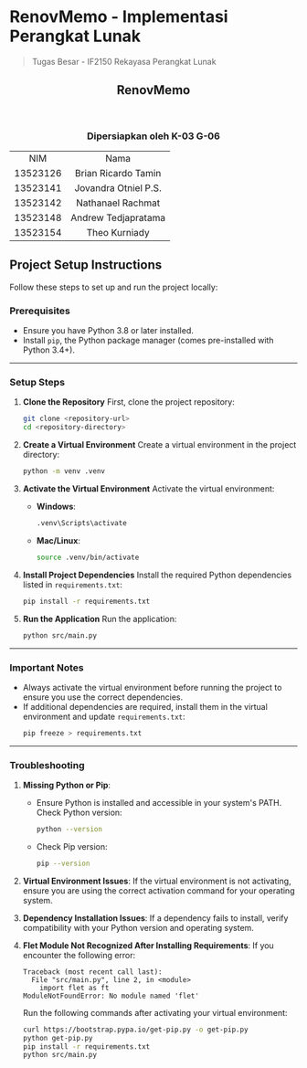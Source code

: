 # RenovMemo - Implementasi Perangkat Lunak

> Tugas Besar - IF2150 Rekayasa Perangkat Lunak

<div align="center">
  <p align="center">
    <h2>RenovMemo</h2>
<br>
</p>
</div>
<div align="center" id="contributor">
  <strong>
    <h3>Dipersiapkan oleh K-03 G-06</h3>
    <table align="center">
      <tr>
        <td style="text-align: center;">NIM</td>
        <td style="text-align: center;">Nama</td>
      </tr>
      <tr>
        <td style="text-align: center;">13523126</td>
        <td style="text-align: center;">Brian Ricardo Tamin</td>
      </tr>
      <tr>
        <td style="text-align: center;">13523141</td>
        <td style="text-align: center;">Jovandra Otniel P.S.</td>
      </tr>
      <tr>
        <td style="text-align: center;">13523142</td>
        <td style="text-align: center;">Nathanael Rachmat</td>
      </tr>
      <tr>
        <td style="text-align: center;">13523148</td>
        <td style="text-align: center;">Andrew Tedjapratama</td>
      </tr>
      <tr>
        <td style="text-align: center;">13523154</td>
        <td style="text-align: center;">Theo Kurniady</td>
      </tr>
    </table>
  </strong>
</div>

## **Project Setup Instructions**

Follow these steps to set up and run the project locally:

### **Prerequisites**

-   Ensure you have Python 3.8 or later installed.
-   Install `pip`, the Python package manager (comes pre-installed with Python 3.4+).

---

### **Setup Steps**

1. **Clone the Repository**
   First, clone the project repository:

    ```bash
    git clone <repository-url>
    cd <repository-directory>
    ```

2. **Create a Virtual Environment**
   Create a virtual environment in the project directory:

    ```bash
    python -m venv .venv
    ```

3. **Activate the Virtual Environment**
   Activate the virtual environment:

    - **Windows**:
        ```bash
        .venv\Scripts\activate
        ```
    - **Mac/Linux**:
        ```bash
        source .venv/bin/activate
        ```

4. **Install Project Dependencies**
   Install the required Python dependencies listed in `requirements.txt`:

    ```bash
    pip install -r requirements.txt
    ```

5. **Run the Application**
   Run the application:
    ```bash
    python src/main.py
    ```

---

### **Important Notes**

-   Always activate the virtual environment before running the project to ensure you use the correct dependencies.
-   If additional dependencies are required, install them in the virtual environment and update `requirements.txt`:
    ```bash
    pip freeze > requirements.txt
    ```

---

### **Troubleshooting**

1. **Missing Python or Pip**:

    - Ensure Python is installed and accessible in your system's PATH. Check Python version:
        ```bash
        python --version
        ```
    - Check Pip version:
        ```bash
        pip --version
        ```

2. **Virtual Environment Issues**:
   If the virtual environment is not activating, ensure you are using the correct activation command for your operating system.

3. **Dependency Installation Issues**:
   If a dependency fails to install, verify compatibility with your Python version and operating system.

4. **Flet Module Not Recognized After Installing Requirements**:
   If you encounter the following error:
    ```
    Traceback (most recent call last):
      File "src/main.py", line 2, in <module>
        import flet as ft
    ModuleNotFoundError: No module named 'flet'
    ```
    Run the following commands after activating your virtual environment:
    ```bash
    curl https://bootstrap.pypa.io/get-pip.py -o get-pip.py
    python get-pip.py
    pip install -r requirements.txt
    python src/main.py
    ```
